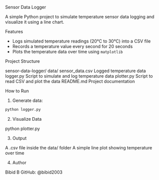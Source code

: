  Sensor Data Logger 

A simple Python project to simulate temperature sensor data logging and visualize it using a line chart.

 Features

- Logs simulated temperature readings (20°C to 30°C) into a CSV file
- Records a temperature value every second for 20 seconds
- Plots the temperature data over time using `matplotlib`

 Project Structure

sensor-data-logger/
data/
  sensor_data.csv  Logged temperature data
logger.py Script to simulate and log temperature data
plotter.py Script to read CSV and plot the data
README.md  Project documentation


  How to Run

1. Generate data:

```bash
python logger.py
```
2. Visualize Data

python plotter.py


3. Output

A .csv file inside the data/ folder
A simple line plot showing temperature over time


4. Author

Bibid B
GitHub: @bibid2003
